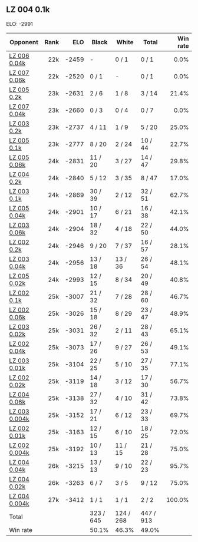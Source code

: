 ## LZ 004 0.1k ##

ELO: -2991

Opponent | Rank | ELO | Black | White | Total | Win rate
---------|-----:|----:|-------|-------|-------|-------:
[LZ 006 0.04k](LZ%20006%200.04k.md) | 22k | -2459 | - | 0 / 1 | 0 / 1 | 0.0%
[LZ 007 0.06k](LZ%20007%200.06k.md) | 22k | -2520 | 0 / 1 | - | 0 / 1 | 0.0%
[LZ 005 0.2k](LZ%20005%200.2k.md) | 23k | -2631 | 2 / 6 | 1 / 8 | 3 / 14 | 21.4%
[LZ 007 0.04k](LZ%20007%200.04k.md) | 23k | -2660 | 0 / 3 | 0 / 4 | 0 / 7 | 0.0%
[LZ 003 0.2k](LZ%20003%200.2k.md) | 23k | -2737 | 4 / 11 | 1 / 9 | 5 / 20 | 25.0%
[LZ 005 0.1k](LZ%20005%200.1k.md) | 23k | -2777 | 8 / 20 | 2 / 24 | 10 / 44 | 22.7%
[LZ 005 0.06k](LZ%20005%200.06k.md) | 24k | -2831 | 11 / 20 | 3 / 27 | 14 / 47 | 29.8%
[LZ 004 0.2k](LZ%20004%200.2k.md) | 24k | -2840 | 5 / 12 | 3 / 35 | 8 / 47 | 17.0%
[LZ 003 0.1k](LZ%20003%200.1k.md) | 24k | -2869 | 30 / 39 | 2 / 12 | 32 / 51 | 62.7%
[LZ 005 0.04k](LZ%20005%200.04k.md) | 24k | -2901 | 10 / 17 | 6 / 21 | 16 / 38 | 42.1%
[LZ 003 0.06k](LZ%20003%200.06k.md) | 24k | -2904 | 18 / 32 | 4 / 18 | 22 / 50 | 44.0%
[LZ 002 0.2k](LZ%20002%200.2k.md) | 24k | -2946 | 9 / 20 | 7 / 37 | 16 / 57 | 28.1%
[LZ 003 0.04k](LZ%20003%200.04k.md) | 24k | -2956 | 13 / 18 | 13 / 36 | 26 / 54 | 48.1%
[LZ 005 0.02k](LZ%20005%200.02k.md) | 24k | -2993 | 12 / 15 | 8 / 34 | 20 / 49 | 40.8%
[LZ 002 0.1k](LZ%20002%200.1k.md) | 25k | -3007 | 21 / 32 | 7 / 28 | 28 / 60 | 46.7%
[LZ 002 0.06k](LZ%20002%200.06k.md) | 25k | -3026 | 15 / 18 | 8 / 29 | 23 / 47 | 48.9%
[LZ 003 0.02k](LZ%20003%200.02k.md) | 25k | -3031 | 26 / 32 | 2 / 11 | 28 / 43 | 65.1%
[LZ 002 0.04k](LZ%20002%200.04k.md) | 25k | -3073 | 17 / 26 | 9 / 27 | 26 / 53 | 49.1%
[LZ 003 0.01k](LZ%20003%200.01k.md) | 25k | -3104 | 22 / 25 | 5 / 10 | 27 / 35 | 77.1%
[LZ 002 0.02k](LZ%20002%200.02k.md) | 25k | -3119 | 14 / 18 | 3 / 12 | 17 / 30 | 56.7%
[LZ 004 0.06k](LZ%20004%200.06k.md) | 25k | -3138 | 27 / 32 | 4 / 10 | 31 / 42 | 73.8%
[LZ 003 0.004k](LZ%20003%200.004k.md) | 25k | -3152 | 17 / 21 | 6 / 12 | 23 / 33 | 69.7%
[LZ 002 0.01k](LZ%20002%200.01k.md) | 25k | -3163 | 12 / 15 | 6 / 10 | 18 / 25 | 72.0%
[LZ 002 0.004k](LZ%20002%200.004k.md) | 25k | -3192 | 10 / 13 | 11 / 15 | 21 / 28 | 75.0%
[LZ 004 0.04k](LZ%20004%200.04k.md) | 26k | -3215 | 13 / 13 | 9 / 10 | 22 / 23 | 95.7%
[LZ 004 0.02k](LZ%20004%200.02k.md) | 26k | -3263 | 6 / 7 | 3 / 5 | 9 / 12 | 75.0%
[LZ 004 0.004k](LZ%20004%200.004k.md) | 27k | -3412 | 1 / 1 | 1 / 1 | 2 / 2 | 100.0%
Total | | | 323 / 645 | 124 / 268 | 447 / 913 | 
Win rate| | | 50.1% | 46.3% | 49.0% | 
